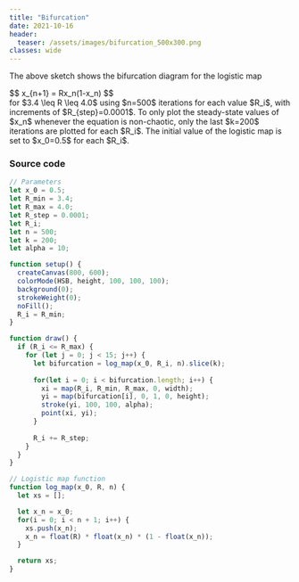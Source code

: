 ```yaml
---
title: "Bifurcation"
date: 2021-10-16
header:
  teaser: /assets/images/bifurcation_500x300.png
classes: wide
---
```


<div class="p5js" id="bifurcation">
    <script language="javascript" type="text/javascript" src="https://cdnjs.cloudflare.com/ajax/libs/p5.js/1.3.1/p5.min.js"></script>
    <script language="javascript" type="text/javascript" src="/assets/p5js/bifurcation.js"></script>
</div>

The above sketch shows the bifurcation diagram for the logistic map
<div>
$$
x_{n+1} = Rx_n(1-x_n)
$$
</div>
for <span>$3.4 \leq R \leq 4.0$</span> using <span>$n=500$</span> iterations for each value <span>$R_i$</span>, with increments of <span>$R_{step}=0.0001$</span>. To only plot the steady-state values of <span>$x_n$</span> whenever the equation is non-chaotic, only the last <span>$k=200$</span> iterations are plotted for each <span>$R_i$</span>. The initial value of the logistic map is set to <span>$x_0=0.5$</span> for each <span>$R_i$</span>.

### Source code

```javascript
// Parameters
let x_0 = 0.5;
let R_min = 3.4;
let R_max = 4.0;
let R_step = 0.0001;
let R_i;
let n = 500;
let k = 200;
let alpha = 10;

function setup() {
  createCanvas(800, 600);
  colorMode(HSB, height, 100, 100, 100);
  background(0);
  strokeWeight(0);
  noFill();
  R_i = R_min;
}

function draw() {
  if (R_i <= R_max) {
    for (let j = 0; j < 15; j++) {
      let bifurcation = log_map(x_0, R_i, n).slice(k);
      
      for(let i = 0; i < bifurcation.length; i++) {
        xi = map(R_i, R_min, R_max, 0, width);
        yi = map(bifurcation[i], 0, 1, 0, height);
        stroke(yi, 100, 100, alpha);
        point(xi, yi);
      }
      
      R_i += R_step;
    }
  }
}

// Logistic map function
function log_map(x_0, R, n) {
  let xs = [];

  let x_n = x_0;
  for(i = 0; i < n + 1; i++) {
    xs.push(x_n);
    x_n = float(R) * float(x_n) * (1 - float(x_n));
  }

  return xs;
}
```
